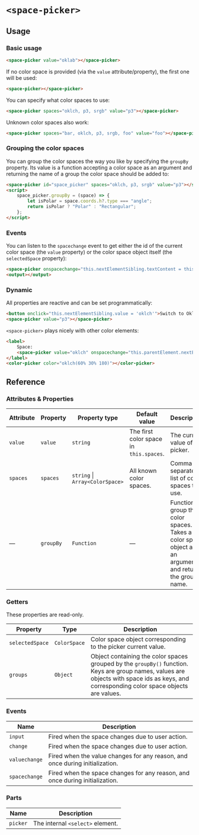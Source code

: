 # `<space-picker>`

## Usage

### Basic usage

```html
<space-picker value="oklab"></space-picker>
```

If no color space is provided (via the `value` attribute/property),
the first one will be used:

```html
<space-picker></space-picker>
```

You can specify what color spaces to use:
```html
<space-picker spaces="oklch, p3, srgb" value="p3"></space-picker>
```

Unknown color spaces also work:
```html
<space-picker spaces="bar, oklch, p3, srgb, foo" value="foo"></space-picker>
```

### Grouping the color spaces

You can group the color spaces the way you like by specifying the `groupBy` property. Its value is a function
accepting a color space as an argument and returning the name of a group the color space should be added to:

```html
<space-picker id="space_picker" spaces="oklch, p3, srgb" value="p3"></space-picker>
<script>
    space_picker.groupBy = (space) => {
        let isPolar = space.coords.h?.type === "angle";
        return isPolar ? "Polar" : "Rectangular";
    };
</script>
```

### Events

You can listen to the `spacechange` event to get either the id of the current color space (the `value` property)
or the color space object itself (the `selectedSpace` property):

```html
<space-picker onspacechange="this.nextElementSibling.textContent = this.value"></space-picker>
<output></output>
```

### Dynamic

All properties are reactive and can be set programmatically:
```html
<button onclick="this.nextElementSibling.value = 'oklch'">Switch to Oklch</button>
<space-picker value="p3"></space-picker>
```

`<space-picker>` plays nicely with other color elements:
```html
<label>
    Space:
    <space-picker value="oklch" onspacechange="this.parentElement.nextElementSibling.space = this.selectedSpace"></space-picker>
</label>
<color-picker color="oklch(60% 30% 180)"></color-picker>
```

## Reference

### Attributes & Properties

| Attribute | Property  | Property type                       | Default value                           | Description                                                                                               |
|-----------|-----------|-------------------------------------|-----------------------------------------|-----------------------------------------------------------------------------------------------------------|
| `value`   | `value`   | `string`                            | The first color space in `this.spaces`. | The current value of the picker.                                                                          |
| `spaces`  | `spaces`  | `string` &#124; `Array<ColorSpace>` | All known color spaces.                 | Comma-separated list of color spaces to use.                                                              |
| —         | `groupBy` | `Function`                          | —                                       | Function to group the color spaces. Takes a color space object as an argument and returns the group name. |

### Getters

These properties are read-only.

| Property        | Type         | Description                                                                                                                                                                                |
|-----------------|--------------|--------------------------------------------------------------------------------------------------------------------------------------------------------------------------------------------|
| `selectedSpace` | `ColorSpace` | Color space object corresponding to the picker current value.                                                                                                                              |
| `groups`        | `Object`     | Object containing the color spaces grouped by the `groupBy()` function. Keys are group names, values are objects with space ids as keys, and corresponding color space objects are values. |


### Events

| Name          | Description                                                                  |
|---------------|------------------------------------------------------------------------------|
| `input`       | Fired when the space changes due to user action.                             |
| `change`      | Fired when the space changes due to user action.                             |
| `valuechange` | Fired when the value changes for any reason, and once during initialization. |
| `spacechange` | Fired when the space changes for any reason, and once during initialization. |

### Parts

| Name     | Description                      |
|----------|----------------------------------|
| `picker` | The internal `<select>` element. |
